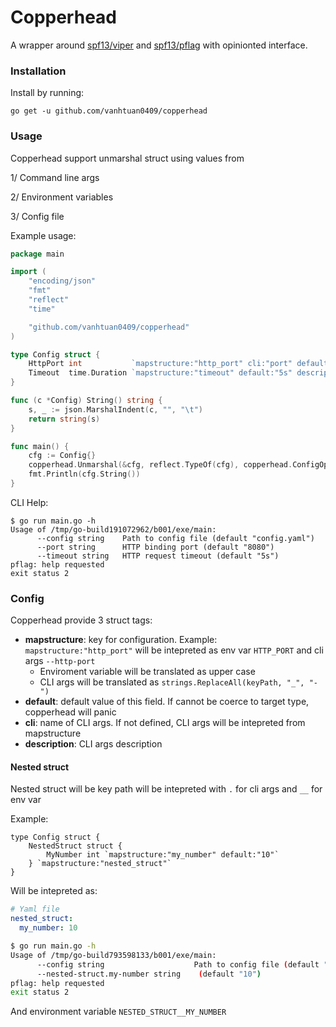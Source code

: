 # Copperhead

A wrapper around [spf13/viper](https://github.com/spf13/viper) and [spf13/pflag](https://github.com/spf13/pflag) with opinionted interface.

### Installation

Install by running:

```
go get -u github.com/vanhtuan0409/copperhead
```

### Usage

Copperhead support unmarshal struct using values from

1/ Command line args

2/ Environment variables

3/ Config file

Example usage:

```go
package main

import (
	"encoding/json"
	"fmt"
	"reflect"
	"time"

	"github.com/vanhtuan0409/copperhead"
)

type Config struct {
	HttpPort int           `mapstructure:"http_port" cli:"port" default:"8080" description:"HTTP binding port"`
	Timeout  time.Duration `mapstructure:"timeout" default:"5s" description:"HTTP request timeout"`
}

func (c *Config) String() string {
	s, _ := json.MarshalIndent(c, "", "\t")
	return string(s)
}

func main() {
	cfg := Config{}
	copperhead.Unmarshal(&cfg, reflect.TypeOf(cfg), copperhead.ConfigOptions{})
	fmt.Println(cfg.String())
}
```

CLI Help:

```
$ go run main.go -h
Usage of /tmp/go-build191072962/b001/exe/main:
      --config string    Path to config file (default "config.yaml")
      --port string      HTTP binding port (default "8080")
      --timeout string   HTTP request timeout (default "5s")
pflag: help requested
exit status 2
```

### Config

Copperhead provide 3 struct tags:

- **mapstructure**: key for configuration. Example: `mapstructure:"http_port"` will be intepreted as env var `HTTP_PORT` and cli args `--http-port`
  - Enviroment variable will be translated as upper case
  - CLI args will be translated as `strings.ReplaceAll(keyPath, "_", "-")`
- **default**: default value of this field. If cannot be coerce to target type, copperhead will panic
- **cli**: name of CLI args. If not defined, CLI args will be intepreted from mapstructure
- **description**: CLI args description

#### Nested struct

Nested struct will be key path will be intepreted with `.` for cli args and `__` for env var

Example:
```
type Config struct {
	NestedStruct struct {
		MyNumber int `mapstructure:"my_number" default:"10"`
	} `mapstructure:"nested_struct"`
}
```

Will be intepreted as:

```yaml
# Yaml file
nested_struct:
  my_number: 10
```

```sh
$ go run main.go -h
Usage of /tmp/go-build793598133/b001/exe/main:
      --config string                    Path to config file (default "config.yaml")
      --nested-struct.my-number string    (default "10")
pflag: help requested
exit status 2
```

And environment variable `NESTED_STRUCT__MY_NUMBER`
